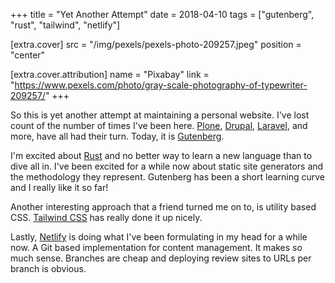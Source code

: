 +++
title = "Yet Another Attempt"
date = 2018-04-10
tags = ["gutenberg", "rust", "tailwind", "netlify"]

[extra.cover]
src = "/img/pexels/pexels-photo-209257.jpeg"
position = "center"

[extra.cover.attribution]
name = "Pixabay"
link = "https://www.pexels.com/photo/gray-scale-photography-of-typewriter-209257/"
+++

So this is yet another attempt at maintaining a personal website. I've lost
count of the number of times I've been here. [Plone][Plone], [Drupal][Drupal],
[Laravel][Laravel], and more, have all had their turn. Today, it
is [Gutenberg][Gutenberg].

<!-- more -->

I'm excited about [Rust][Rust] and no better way to learn a new language than to
dive all in. I've been excited for a while now about static site generators and
the methodology they represent. Gutenberg has been a short learning curve and I
really like it so far!

Another interesting approach that a friend turned me on to, is utility based
CSS. [Tailwind CSS][Tailwind CSS] has really done it up nicely.

Lastly, [Netlify][Netlify] is doing what I've been formulating in my head for a
while now. A Git based implementation for content management. It makes so much
sense. Branches are cheap and deploying review sites to URLs per branch
is obvious.

[Drupal]: https://www.drupal.org/
[Gutenberg]: https://www.getgutenberg.io
[Laravel]: https://laravel.com/
[Netlify]: https://www.netlify.com/
[Rust]: https://www.rust-lang.org/
[Plone]: https://plone.org/
[Tailwind CSS]: https://tailwindcss.com/
